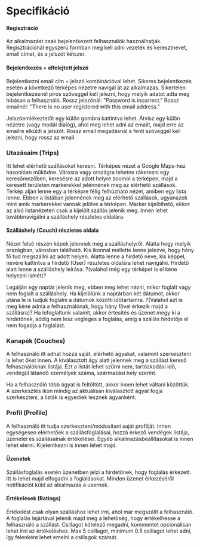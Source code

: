 # Specifikáció

#### Regisztráció

Az alkalmazást csak bejelentkezett felhasználók használhatják. Regisztrációnál egyszerű formban meg kell adni vezeték és keresztnevet, email címet, és a jelszót kétszer.

#### Bejelentkezés + elfelejtett jelszó

Bejelentkezni email cím + jelszó kombinációval lehet. Sikeres bejelentkezés esetén a következő térképes nézetre navigál át az alkalmazás. Sikertelen bejelentkezésnél piros szöveggel kell jelezni, hogy melyik adatot adta meg hibásan a felhasználó. 
Rossz jelszónál: "Password is incorrect."
Rossz emailnél: "There is no user registered with this email address."

Jelszóemlékeztetőt egy külön gombra kattintva lehet. Átvisz egy külön nézetre (vagy modál dialóg), ahol meg lehet adni az emailt, majd erre az emailre elküldi a jelszót.
Rossz email megadásnál a fenti szöveggel kell jelezni, hogy rossz az email.

### Utazásaim (Trips)

Itt lehet elérhető szállásokat keresni. Térképes nézet a Google Maps-hez hasonlóan működne. Városra vagy országra lehetne rákeresni egy keresőmezőben, keresésre az adott helyre zoomol a térképen, majd a keresett területen markerekkel jelennének meg az elérhető szállások. Térkép alján lenne egy a térképre félig felhúzható nézet, amiben egy lista lenne. Ebben a listában jelennének meg az elérhető szállások, ugyanazok mint amik markerekkel vannak jelölve a térképen. Marker kijelölhető, ekkor az alsó listanézeten csak a kijelölt szállás jelenik meg. Innen lehet továbbnavigálni a szálláshely részletes oldalára. 

#### Szálláshely (Couch) részletes oldala

Nézet felső részén képek jelennek meg a szálláshelyről. Alatta hogy melyik országban, városban található. Kis ikonnal mellette lenne jelezve, hogy hány fő tud megszállni az adott helyen. Alatta lenne a hirdető neve, kis képpel, nevére kattintva a hirdető (User) részletes oldalára lehet navigálni. Hirdető alatt lenne a szálláshely leírása. ?(valahol még egy térképet is el kéne helyezni ismét)?

Legalján egy naptár jelenik meg, ebben meg lehet nézni, mikor foglalt vagy nem foglalt a szálláshely. Ha kijelölünk a naptárban két dátumot, akkor utána le is tudjuk foglalni a dátumok közötti időtartamra. ?(Valahol azt is meg kéne adnia a felhasználónak, hogy hány fővel érkezik majd a szállásra)? Ha lefoglaltunk valamit, akkor értesítés és üzenet megy ki a hirdetőnek, addig nem lesz végleges a foglalás, amíg a szállás hirdetője el nem fogadja a foglalást.

### Kanapék (Couches)

A felhasználó itt adhat hozzá saját, elérhető ágyakat, valamint szerkeszteni is lehet őket innen. A kiválasztott ágy alatt jelennek meg a szállást kereső felhasználóknak listája. Ezt a listát lehet szűrni nem, tartózkodási idő, vendégül látandó személyek száma, származási hely szerint. 

Ha a felhasználó több ágyat is feltöltött, akkor innen lehet váltani közöttük. A szerkesztés ikon mindig az aktuálisan kiválasztott ágyat fogja szerkeszteni, a listák is egyediek lesznek ágyanként.

### Profil (Profile)

A felhasználó itt tudja szerkeszteni/módosítani saját profilját. Innen egységesen elérhetőek a szállásfoglalásai, hozzá érkező vendégek listája, üzenetei és szállásainak értékelései. Egyéb alkalmazásbeállításokat is innen lehet elérni. Kijelentkezni is innen lehet majd.

#### Üzenetek

Szállásfoglalás esetén üzenetben jelzi a hirdetőnek, hogy foglalás érkezett. Itt is lehet majd elfogadni a foglalásokat. Minden üzenet érkezéséről notifikációt küld az alkalmazás a usernek.

#### Értékelések (Ratings)

Értékelést csak olyan szálláshoz lehet írni, ahol már megszállt a felhasználó. A foglalás lejártával jelenik majd meg a lehetőség, hogy értékelhesse a felhasználó a szállást. Csillagot kötelező megadni, kommentet opcionálisan lehet írni az értékeléshez. Max 5 csillagot, minimum 0.5 csillagot lehet adni, így felenként lehet emelni a csillagok számát.

